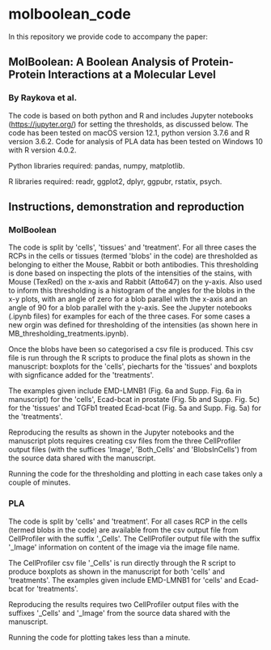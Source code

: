 # molboolean_code

In this repository we provide code to accompany the paper:

## MolBoolean: A Boolean Analysis of Protein-Protein Interactions at a Molecular Level

### By Raykova et al.

The code is based on both python and R and includes Jupyter notebooks (https://jupyter.org/) for setting the thresholds, as discussed below. The code has been tested on macOS version 12.1, python version 3.7.6 and R version 3.6.2. Code for analysis of PLA data has been tested on Windows 10 with R version 4.0.2.

Python libraries required: pandas, numpy, matplotlib.

R libraries required: readr, ggplot2, dplyr, ggpubr, rstatix, psych.

## Instructions, demonstration and reproduction

### MolBoolean

The code is split by 'cells', 'tissues' and 'treatment'. For all three cases the RCPs in the cells or tissues (termed 'blobs' in the code) are thresholded as belonging to either the Mouse, Rabbit or both antibodies. This thresholding is done based on inspecting the plots of the intensities of the stains, with Mouse (TexRed) on the x-axis and Rabbit (Atto647) on the y-axis. Also used to inform this thresholding is a histogram of the angles for the blobs in the x-y plots, with an angle of zero for a blob parallel with the x-axis and an angle of 90 for a blob parallel with the y-axis. See the Jupyter notebooks (.ipynb files) for examples for each of the three cases. For some cases a new orgin was defined for thresholding of the intensities (as shown here in MB_thresholding_treatments.ipynb).

Once the blobs have been so categorised a csv file is produced. This csv file is run through the R scripts to produce the final plots as shown in the manuscript: boxplots for the 'cells', piecharts for the 'tissues' and boxplots with signficance added for the 'treatments'.

The examples given include EMD-LMNB1 (Fig. 6a and Supp. Fig. 6a in manuscript) for the 'cells', Ecad-bcat in prostate (Fig. 5b and Supp. Fig. 5c) for the 'tissues' and TGFb1 treated Ecad-bcat (Fig. 5a and Supp. Fig. 5a) for the 'treatments'.

Reproducing the results as shown in the Jupyter notebooks and the manuscript plots requires creating csv files from the three CellProfiler output files (with the suffices 'Image', 'Both_Cells' and 'BlobsInCells') from the source data shared with the manuscript.

Running the code for the thresholding and plotting in each case takes only a couple of minutes.

### PLA

The code is split by 'cells' and 'treatment'. For all cases RCP in the cells (termed blobs in the code) are available from the csv output file from CellProfiler with the suffix '_Cells'. The CellProfiler output file with the suffix '_Image' information on content of the image via the image file name.

The CellProfiler csv file '_Cells' is run directly through the R script to produce boxplots as shown in the manuscript for both 'cells' and 'treatments'. 
The examples given include EMD-LMNB1 for 'cells' and Ecad-bcat for 'treatments'.

Reproducing the results requires two CellProfiler output files with the suffixes '_Cells' and '_Image' from the source data shared with the manuscript.

Running the code for plotting takes less than a minute.    
